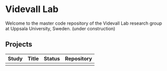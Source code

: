 # Videvall Lab

Welcome to the master code repository of the Videvall Lab research group at Uppsala University, Sweden.
(under construction)

## Projects

| Study | Title | Status | Repository |
|---|---|---|---|
||| | |
